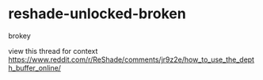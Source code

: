 # reshade-unlocked-broken
brokey

view this thread for context
https://www.reddit.com/r/ReShade/comments/jr9z2e/how_to_use_the_depth_buffer_online/
